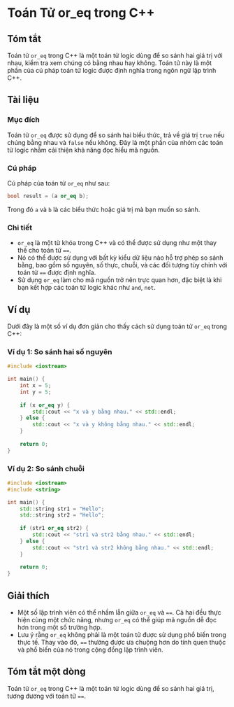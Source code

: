 <!--
Meta Description: # Toán Tử or_eq trong C++ ## Tóm tắt Toán tử `or_eq` trong C++ là một toán tử logic dùng để so sánh hai giá trị với nhau, kiểm tra xem chúng có bằng n...
Meta Keywords: toán, or_eq, một, trong, std
-->

# Toán Tử or_eq trong C++

## Tóm tắt
Toán tử `or_eq` trong C++ là một toán tử logic dùng để so sánh hai giá trị với nhau, kiểm tra xem chúng có bằng nhau hay không. Toán tử này là một phần của cú pháp toán tử logic được định nghĩa trong ngôn ngữ lập trình C++.

## Tài liệu
### Mục đích
Toán tử `or_eq` được sử dụng để so sánh hai biểu thức, trả về giá trị `true` nếu chúng bằng nhau và `false` nếu không. Đây là một phần của nhóm các toán tử logic nhằm cải thiện khả năng đọc hiểu mã nguồn.

### Cú pháp
Cú pháp của toán tử `or_eq` như sau:
```cpp
bool result = (a or_eq b);
```
Trong đó `a` và `b` là các biểu thức hoặc giá trị mà bạn muốn so sánh.

### Chi tiết
- `or_eq` là một từ khóa trong C++ và có thể được sử dụng như một thay thế cho toán tử `==`.
- Nó có thể được sử dụng với bất kỳ kiểu dữ liệu nào hỗ trợ phép so sánh bằng, bao gồm số nguyên, số thực, chuỗi, và các đối tượng tùy chỉnh với toán tử `==` được định nghĩa.
- Sử dụng `or_eq` làm cho mã nguồn trở nên trực quan hơn, đặc biệt là khi bạn kết hợp các toán tử logic khác như `and`, `not`.

## Ví dụ
Dưới đây là một số ví dụ đơn giản cho thấy cách sử dụng toán tử `or_eq` trong C++:

### Ví dụ 1: So sánh hai số nguyên
```cpp
#include <iostream>

int main() {
    int x = 5;
    int y = 5;
    
    if (x or_eq y) {
        std::cout << "x và y bằng nhau." << std::endl;
    } else {
        std::cout << "x và y không bằng nhau." << std::endl;
    }
    
    return 0;
}
```

### Ví dụ 2: So sánh chuỗi
```cpp
#include <iostream>
#include <string>

int main() {
    std::string str1 = "Hello";
    std::string str2 = "Hello";
    
    if (str1 or_eq str2) {
        std::cout << "str1 và str2 bằng nhau." << std::endl;
    } else {
        std::cout << "str1 và str2 không bằng nhau." << std::endl;
    }
    
    return 0;
}
```

## Giải thích
- Một số lập trình viên có thể nhầm lẫn giữa `or_eq` và `==`. Cả hai đều thực hiện cùng một chức năng, nhưng `or_eq` có thể giúp mã nguồn dễ đọc hơn trong một số trường hợp.
- Lưu ý rằng `or_eq` không phải là một toán tử được sử dụng phổ biến trong thực tế. Thay vào đó, `==` thường được ưa chuộng hơn do tính quen thuộc và phổ biến của nó trong cộng đồng lập trình viên.

## Tóm tắt một dòng
Toán tử `or_eq` trong C++ là một toán tử logic dùng để so sánh hai giá trị, tương đương với toán tử `==`.